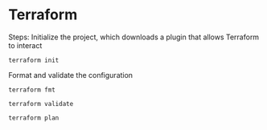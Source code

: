 # Terraform
Steps:
Initialize the project, which downloads a plugin that allows Terraform to interact
```
terraform init
```
Format and validate the configuration
```
terraform fmt
```
```
terraform validate
```
```
terraform plan
```

